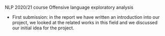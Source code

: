 NLP 2020/21 course
Offensive language exploratory analysis
- First submission: in the report we have written an introduction into our project, we looked at the related works in this field and we discussed our initial idea for the project.
